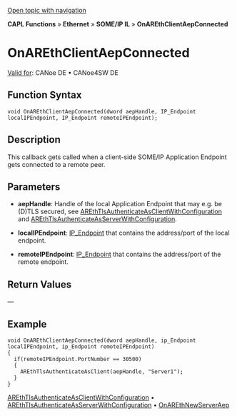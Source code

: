 [Open topic with navigation](../../../../../../CANoeDEFamily.htm#Topics/CAPLFunctions/IP/AUTOSARethIL/Functions/CAPLFunctionOnAREthClientAepConnected.md)

**CAPL Functions** » **Ethernet** » **SOME/IP IL** » **OnAREthClientAepConnected**

# OnAREthClientAepConnected

[Valid for](../../../../Shared/FeatureAvailability.md): CANoe DE • CANoe4SW DE

## Function Syntax

```plaintext
void OnAREthClientAepConnected(dword aepHandle, IP_Endpoint localIPEndpoint, IP_Endpoint remoteIPEndpoint);
```

## Description

This callback gets called when a client-side SOME/IP Application Endpoint gets connected to a remote peer.

## Parameters

- **aepHandle**: Handle of the local Application Endpoint that may e.g. be (D)TLS secured, see [AREthTlsAuthenticateAsClientWithConfiguration](CAPLFunctionAREthTlsAuthenticateAsClientWithConfiguration.md) and [AREthTlsAuthenticateAsServerWithConfiguration](CAPLFunctionAREthTlsAuthenticateAsServerWithConfiguration.md).

- **localIPEndpoint**: [IP_Endpoint](../../Objects/CAPLfunctionIPEndpoint.md) that contains the address/port of the local endpoint.

- **remoteIPEndpoint**: [IP_Endpoint](../../Objects/CAPLfunctionIPEndpoint.md) that contains the address/port of the remote endpoint.

## Return Values

—

## Example

```plaintext
void OnAREthClientAepConnected(dword aepHandle, ip_Endpoint localIPEndpoint, ip_Endpoint remoteIPEndpoint)
{
  if(remoteIPEndpoint.PortNumber == 30500)
  {
    AREthTlsAuthenticateAsClient(aepHandle, "Server1");
  }
}
```

[AREthTlsAuthenticateAsClientWithConfiguration](CAPLFunctionAREthTlsAuthenticateAsClientWithConfiguration.md) • [AREthTlsAuthenticateAsServerWithConfiguration](CAPLFunctionAREthTlsAuthenticateAsServerWithConfiguration.md) • [OnAREthNewServerAep](CAPLFunctionOnAREthNewServerAep.md)
